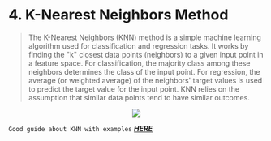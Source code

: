# 4. K-Nearest Neighbors Method
  > The K-Nearest Neighbors (KNN) method is a simple machine learning algorithm used for classification and regression tasks. It works by finding the "k" closest data points (neighbors) to a given input point in a feature space. For classification, the majority class among these neighbors determines the class of the input point. For regression, the average (or weighted average) of the neighbors' target values is used to predict the target value for the input point. KNN relies on the assumption that similar data points tend to have similar outcomes.

 <p align="center">
  <img src="https://miro.medium.com/v2/resize:fit:828/format:webp/0*34SajbTO2C5Lvigs.png"/>
 </p>
 
`Good guide about KNN with examples` ***[HERE](https://medium.com/swlh/k-nearest-neighbor-ca2593d7a3c4)***


